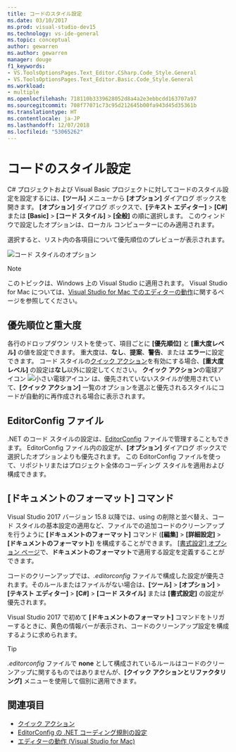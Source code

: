 ```yaml
---
title: コードのスタイル設定
ms.date: 03/10/2017
ms.prod: visual-studio-dev15
ms.technology: vs-ide-general
ms.topic: conceptual
author: gewarren
ms.author: gewarren
manager: douge
f1_keywords:
- VS.ToolsOptionsPages.Text_Editor.CSharp.Code_Style.General
- VS.ToolsOptionsPages.Text_Editor.Basic.Code_Style.General
ms.workload:
- multiple
ms.openlocfilehash: 718110b3339628052d8a4a2e3ebbcdd163707a97
ms.sourcegitcommit: 708f77071c73c95d212645b00fa943d45d35361b
ms.translationtype: HT
ms.contentlocale: ja-JP
ms.lasthandoff: 12/07/2018
ms.locfileid: "53065262"
---
```

# <a name="code-style-preferences"></a>コードのスタイル設定

C# プロジェクトおよび Visual Basic プロジェクトに対してコードのスタイル設定を設定するには、**[ツール]** メニューから **[オプション]** ダイアログ ボックスを開きます。 **[オプション]** ダイアログ ボックスで、**[テキスト エディター]** > **[C#]** または **[Basic]** > **[コード スタイル]** > **[全般]** の順に選択します。 このウィンドウで設定したオプションは、ローカル コンピューターにのみ適用されます。

選択すると、リスト内の各項目について優先順位のプレビューが表示されます。

![コード スタイルのオプション](media/code-style-quick-actions-dialog.png)

> [!NOTE]
> このトピックは、Windows 上の Visual Studio に適用されます。 Visual Studio for Mac については、[Visual Studio for Mac でのエディターの動作](/visualstudio/mac/editor-behavior)に関するページを参照してください。

## <a name="preference-and-severity"></a>優先順位と重大度

各行のドロップダウン リストを使って、項目ごとに **[優先順位]** と **[重大度レベル]** の値を設定できます。 重大度は、**なし**、**提案**、**警告**、または **エラー**に設定できます。 コード スタイルの[クイック アクション](../ide/quick-actions.md)を有効にする場合、**[重大度レベル]** の設定は**なし**以外に設定してください。 **クイック アクション**の電球アイコン ![小さい電球アイコン](media/vs2015_lightbulbsmall.png) は、優先されていないスタイルが使用されていて、**[クイック アクション]** 一覧のオプションを選ぶと優先されるスタイルにコードが自動的に再作成される場合に表示されます。

## <a name="editorconfig-files"></a>EditorConfig ファイル

.NET のコード スタイルの設定は、[EditorConfig](../ide/editorconfig-code-style-settings-reference.md) ファイルで管理することもできます。 EditorConfig ファイル内の設定が、**[オプション]** ダイアログ ボックスで選択したオプションよりも優先されます。 この EditorConfig ファイルを使って、リポジトリまたはプロジェクト全体のコーディング スタイルを適用および構成できます。

## <a name="format-document-command"></a>[ドキュメントのフォーマット] コマンド

Visual Studio 2017 バージョン 15.8 以降では、using の削除と並べ替え、コード スタイルの基本設定の適用など、ファイルでの追加コードのクリーンアップを行うように **[ドキュメントのフォーマット]** コマンド (**[編集]** > **[詳細設定]** > **[ドキュメントのフォーマット]**) を構成することができます。 [[書式設定] オプション ページ](reference/options-text-editor-csharp-formatting.md#format-document-settings)で、**ドキュメントのフォーマット**で適用する設定を定義することができます。

コードのクリーンアップでは、*.editorconfig* ファイルで構成した設定が優先されます。そのルールまたはファイルがない場合は、**[ツール]** > **[オプション]** > **[テキスト エディター]** > **[C#]** > **[コード スタイル]** または **[書式設定]** の設定が優先されます。

Visual Studio 2017 で初めて **[ドキュメントのフォーマット]** コマンドをトリガーするときに、黄色の情報バーが表示され、コードのクリーンアップ設定を構成するように求められます。

> [!TIP]
> *.editorconfig* ファイルで **none** として構成されているルールはコードのクリーンアップに関するものではありませんが、**[クイック アクションとリファクタリング]** メニューを使用して個別に適用できます。

## <a name="see-also"></a>関連項目

- [クイック アクション](../ide/quick-actions.md)
- [EditorConfig の .NET コーディング規則の設定](../ide/editorconfig-code-style-settings-reference.md)
- [エディターの動作 (Visual Studio for Mac)](/visualstudio/mac/editor-behavior)
